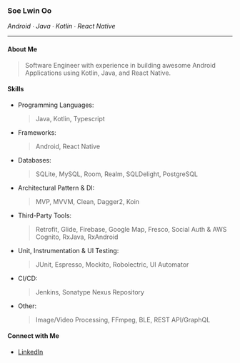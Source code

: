 ### Soe Lwin Oo
_Android ∙ Java ∙ Kotlin ∙ React Native_
* * *

#### About Me

> Software Engineer with experience in building awesome Android Applications using Kotlin, Java, and React Native.


#### Skills
- Programming Languages:
  > Java, Kotlin, Typescript

- Frameworks:
  > Android, React Native

- Databases:
  > SQLite, MySQL, Room, Realm, SQLDelight, PostgreSQL

- Architectural Pattern & DI:
  > MVP, MVVM, Clean, Dagger2, Koin

- Third-Party Tools:
  > Retrofit, Glide, Firebase, Google Map, Fresco, Social Auth &
AWS Cognito, RxJava, RxAndroid

- Unit, Instrumentation & UI Testing:
  > JUnit, Espresso, Mockito, Robolectric, UI Automator

- CI/CD:
  > Jenkins, Sonatype Nexus Repository

- Other:
  > Image/Video Processing, FFmpeg, BLE, REST
API/GraphQL
  
#### Connect with Me
  - [LinkedIn](https://www.linkedin.com/in/soelwinoo0110/)
